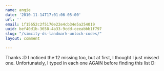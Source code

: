 ```yaml
---
name: angie
date: '2010-11-14T17:01:06-05:00'
url: ''
email: 1f15652c2f5170e22e4cb34e5a254019
uuid: bef40d1b-3658-4a33-9cdd-ceeabbb1f797
slug: "/simcity-ds-landmark-unlock-codes/"
layout: comment

---
```


Thanks :D I noticed the 12 missing too, but at first, I thought I just missed one. Unfortunately, I typed in each one AGAIN before finding this list D:
